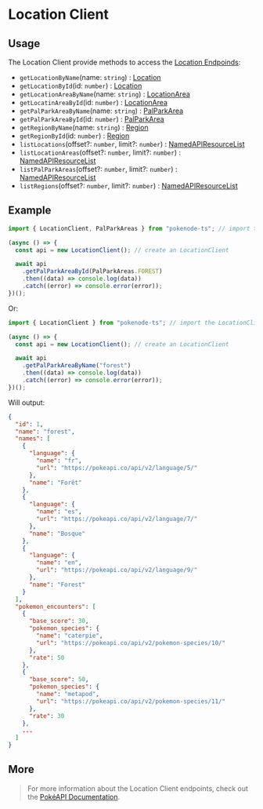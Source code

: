 # Location Client

## Usage

The Location Client provide methods to access the [Location Endpoinds](https://pokeapi.co/docs/v2#locations-section):

- `getLocationByName`(name: `string`) : [Location](/docs/typings/location-typings#location)
- `getLocationById`(id: `number`) : [Location](/docs/typings/location-typings#location)
- `getLocationAreaByName`(name: `string`) : [LocationArea](/docs/typings/location-typings#location-area)
- `getLocatinAreaById`(id: `number`) : [LocationArea](/docs/typings/location-typings#location-area)
- `getPalParkAreaByName`(name: `string`) : [PalParkArea](/docs/typings/location-typings#pal-park-area)
- `getPalParkAreaById`(id: `number`) : [PalParkArea](/docs/typings/location-typings#locationpal-park-area)
- `getRegionByName`(name: `string`) : [Region](/docs/typings/location-typings#region)
- `getRegionById`(id: `number`) : [Region](/docs/typings/location-typings#region)
- `listLocations`(offset?: `number`, limit?: `number`) : [NamedAPIResourceList](/docs/typings/common-typings#named-api-resource-list)
- `listLocationAreas`(offset?: `number`, limit?: `number`) : [NamedAPIResourceList](/docs/typings/common-typings#named-api-resource-list)
- `listPalParkAreas`(offset?: `number`, limit?: `number`) : [NamedAPIResourceList](/docs/typings/common-typings#named-api-resource-list)
- `listRegions`(offset?: `number`, limit?: `number`) : [NamedAPIResourceList](/docs/typings/common-typings#named-api-resource-list)

## Example

```js
import { LocationClient, PalParkAreas } from "pokenode-ts"; // import the LocationClient and the PalParkAreas enum

(async () => {
  const api = new LocationClient(); // create an LocationClient

  await api
    .getPalParkAreaById(PalParkAreas.FOREST)
    .then((data) => console.log(data))
    .catch((error) => console.error(error));
})();
```

Or:

```js
import { LocationClient } from "pokenode-ts"; // import the LocationClient

(async () => {
  const api = new LocationClient(); // create an LocationClient

  await api
    .getPalParkAreaByName("forest")
    .then((data) => console.log(data))
    .catch((error) => console.error(error));
})();
```

Will output:

```json
{
  "id": 1,
  "name": "forest",
  "names": [
    {
      "language": {
        "name": "fr",
        "url": "https://pokeapi.co/api/v2/language/5/"
      },
      "name": "Forêt"
    },
    {
      "language": {
        "name": "es",
        "url": "https://pokeapi.co/api/v2/language/7/"
      },
      "name": "Bosque"
    },
    {
      "language": {
        "name": "en",
        "url": "https://pokeapi.co/api/v2/language/9/"
      },
      "name": "Forest"
    }
  ],
  "pokemon_encounters": [
    {
      "base_score": 30,
      "pokemon_species": {
        "name": "caterpie",
        "url": "https://pokeapi.co/api/v2/pokemon-species/10/"
      },
      "rate": 50
    },
    {
      "base_score": 50,
      "pokemon_species": {
        "name": "metapod",
        "url": "https://pokeapi.co/api/v2/pokemon-species/11/"
      },
      "rate": 30
    },
    ...
  ]
}
```

## More

> For more information about the Location Client endpoints, check out the [PokéAPI Documentation](https://pokeapi.co/docs/v2#locations-section).
